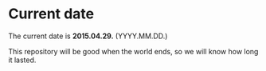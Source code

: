 # Current date

The current date is **2015.04.29.** (YYYY.MM.DD.)

This repository will be good when the world ends, so we will know how long it lasted.